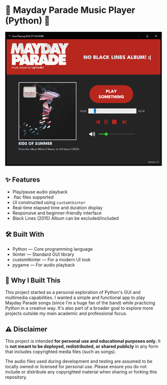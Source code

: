 # 🎼 Mayday Parade Music Player (Python) 🐍
![Mayday Parade Music Player](screenshots/mp_music_player_py.png)

## ✨ Features
- Play/pause audio playback
- .flac files supported
- UI constructed using `customtkinter`
- Real-time elapsed time and duration display
- Responsive and beginner-friendly interface
- Black Lines (2015) Album can be excluded/included

## 🛠️ Built With
- Python — Core programming language
- tkinter — Standard GUI library
- customtkinter — For a modern UI look
- pygame — For audio playback

## 📂 Why I Built This
This project started as a personal exploration of Python's GUI and multimedia capabilities.
I wanted a simple and functional app to play Mayday Parade songs (since I'm a huge fan of the band) while practicing Python in a creative way.
It's also part of a broader goal to explore more projects outside my main academic and professional focus.

## ⚠️ Disclaimer
This project is intended **for personal use and educational purposes only.**
It is **not meant to be deployed, redistributed, or shared publicly** in any form that includes copyrighted media files (such as songs).

The audio files used during development and testing are assumed to be locally owned or licensed for personal use.
Please ensure you do not include or distribute any copyrighted material when sharing or forking this repository.
